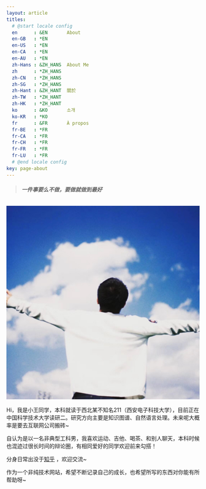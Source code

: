 ```yaml
---
layout: article
titles:
  # @start locale config
  en      : &EN       About
  en-GB   : *EN
  en-US   : *EN
  en-CA   : *EN
  en-AU   : *EN
  zh-Hans : &ZH_HANS  About Me
  zh      : *ZH_HANS
  zh-CN   : *ZH_HANS
  zh-SG   : *ZH_HANS
  zh-Hant : &ZH_HANT  關於
  zh-TW   : *ZH_HANT
  zh-HK   : *ZH_HANT
  ko      : &KO       소개
  ko-KR   : *KO
  fr      : &FR       À propos
  fr-BE   : *FR
  fr-CA   : *FR
  fr-CH   : *FR
  fr-FR   : *FR
  fr-LU   : *FR
  # @end locale config
key: page-about
---
```


> ###### **一件事要么不做，要做就做到最好**

<div  align="center">    
<img src="IMG_0845.JPG" style="zoom:50%" />
</div>

Hi，我是小王同学，本科就读于西北某不知名211（西安电子科技大学），目前正在中国科学技术大学读研二。研究方向主要是知识图谱、自然语言处理。未来呢大概率是要去互联网公司搬砖~

自认为是以一名非典型工科男，我喜欢运动、吉他、喝茶、和别人聊天，本科时候也混迹过很长时间的辩论圈，有相同爱好的同学欢迎前来勾搭！

分身日常出没于[知乎](https://www.zhihu.com/people/mo-mo-55-8-59) ，欢迎交流~ 

作为一个非纯技术网站，希望不断记录自己的成长，也希望所写的东西对你能有所帮助呀~
















